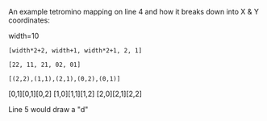 An example tetromino mapping on line 4 and how it breaks down into X & Y coordinates:

width=10

    [width*2+2, width+1, width*2+1, 2, 1]

    [22, 11, 21, 02, 01]

    [(2,2),(1,1),(2,1),(0,2),(0,1)]

[0,1][0,1][0,2]
[1,0][1,1][1,2]
[2,0][2,1][2,2]

Line 5 would draw a "d"